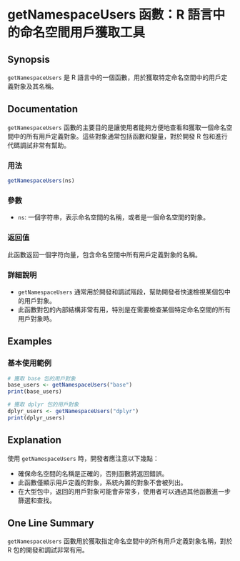 <!--
Meta Description: # getNamespaceUsers 函數：R 語言中的命名空間用戶獲取工具 ## Synopsis `getNamespaceUsers` 是 R 語言中的一個函數，用於獲取特定命名空間中的用戶定義對象及其名稱。 ## Documentation `getNamespaceUsers` 函數的主...
Meta Keywords: getnamespaceusers, base, 包的用戶對象, base_users, print
-->

# getNamespaceUsers 函數：R 語言中的命名空間用戶獲取工具

## Synopsis
`getNamespaceUsers` 是 R 語言中的一個函數，用於獲取特定命名空間中的用戶定義對象及其名稱。

## Documentation
`getNamespaceUsers` 函數的主要目的是讓使用者能夠方便地查看和獲取一個命名空間中的所有用戶定義對象。這些對象通常包括函數和變量，對於開發 R 包和進行代碼調試非常有幫助。

### 用法
```R
getNamespaceUsers(ns)
```

### 參數
- `ns`: 一個字符串，表示命名空間的名稱，或者是一個命名空間的對象。

### 返回值
此函數返回一個字符向量，包含命名空間中所有用戶定義對象的名稱。

### 詳細說明
- `getNamespaceUsers` 通常用於開發和調試階段，幫助開發者快速檢視某個包中的用戶對象。
- 此函數對包的內部結構非常有用，特別是在需要檢查某個特定命名空間的所有用戶對象時。

## Examples
### 基本使用範例
```R
# 獲取 base 包的用戶對象
base_users <- getNamespaceUsers("base")
print(base_users)

# 獲取 dplyr 包的用戶對象
dplyr_users <- getNamespaceUsers("dplyr")
print(dplyr_users)
```

## Explanation
使用 `getNamespaceUsers` 時，開發者應注意以下幾點：
- 確保命名空間的名稱是正確的，否則函數將返回錯誤。
- 此函數僅顯示用戶定義的對象，系統內置的對象不會被列出。
- 在大型包中，返回的用戶對象可能會非常多，使用者可以通過其他函數進一步篩選和查找。

## One Line Summary
`getNamespaceUsers` 函數用於獲取指定命名空間中的所有用戶定義對象名稱，對於 R 包的開發和調試非常有用。